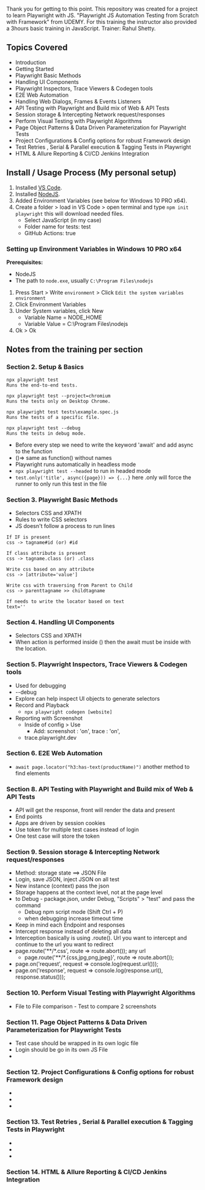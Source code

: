 Thank you for getting to this point. This repository was created for a project to learn Playwright with JS. "Playwright JS Automation Testing from Scratch with Framework" from UDEMY. For this training the instructor also provided a 3hours basic training in JavaScript. Trainer: Rahul Shetty.

## Topics Covered
- Introduction
- Getting Started
- Playwright Basic Methods
- Handling UI Components
- Playwright Inspectors, Trace Viewers & Codegen tools
- E2E Web Automation
- Handling Web Dialogs, Frames & Events Listeners
- API Testing with Playwright and Build mix of Web & API Tests
- Session storage & Intercepting Network request/responses
- Perform Visual Testing with Playwright Algorithms
- Page Object Patterns & Data Driven Parameterization for Playwright Tests
- Project Configurations & Config options for robust Framework design
- Test Retries , Serial & Parallel execution & Tagging Tests in Playwright
- HTML & Allure Reporting & CI/CD Jenkins Integration

## Install / Usage Process (My personal setup)
1. Installed [VS Code](https://code.visualstudio.com).
2. Installed [NodeJS](https://nodejs.org).
3. Added Environment Variables (see below for Windows 10 PRO x64).
4. Create a folder > load in VS Code > open terminal and type `npm init playwright` this will download needed files.
    - Select JavaScript (in my case)
    - Folder name for tests: test
    - GitHub Actions: true

### Setting up Environment Variables in Windows 10 PRO x64

**Prerequisites:**
- NodeJS
- The path to `node.exe`, usually `C:\Program Files\nodejs`

1. Press Start > Write `environment` > Click `Edit the system variables environment`
2. Click Environment Variables
3. Under System variables, click New
    - Variable Name = NODE_HOME
    - Variable Value = C:\Program Files\nodejs
4. Ok > Ok

## Notes from the training per section

### Section 2. Setup & Basics
```
npx playwright test
Runs the end-to-end tests.

npx playwright test --project=chromium
Runs the tests only on Desktop Chrome.

npx playwright test tests\example.spec.js
Runs the tests of a specific file.

npx playwright test --debug
Runs the tests in debug mode.
```
- Before every step we need to write the keyword 'await' and add async to the function
- ()=> same as function() without names
- Playwright runs automatically in headless mode
- `npx playwright test --headed` to run in headed mode
- `test.only('title', async({page})) => {...}` here .only will force the runner to only run this test in the file

### Section 3. Playwright Basic Methods
- Selectors CSS and XPATH
- Rules to write CSS selectors
- JS doesn't follow a process to run lines
```
If IF is present
css -> tagname#id (or) #id

If class attribute is present
css -> tagname.class (or) .class

Write css based on any attribute
css -> [attribute='value']

Write css with traversing from Parent to Child
css -> parenttagname >> childtagname

If needs to write the locator based on text
text=''
```

### Section 4. Handling UI Components
- Selectors CSS and XPATH
- When action is performed inside () then the await must be inside with the location. 

### Section 5. Playwright Inspectors, Trace Viewers & Codegen tools
- Used for debugging
- --debug
- Explore can help inspect UI objects to generate selectors
- Record and Playback
    - `npx playwright codegen [website]`
- Reporting with Screenshot
    - Inside of config > Use
        - Add: screenshot : 'on', trace : 'on',
    - trace.playwright.dev

### Section 6. E2E Web Automation
- `await page.locator("h3:has-text(productName)")` another method to find elements

### Section 8. API Testing with Playwright and Build mix of Web & API Tests
- API will get the response, front will render the data and present
- End points
- Apps are driven by session cookies
- Use token for multiple test cases instead of login
- One test case will store the token


### Section 9. Session storage & Intercepting Network request/responses
- Method: storage state ==> JSON File
- Login, save JSON, inject JSON on all test
- New instance (context) pass the json
- Storage happens at the context level, not at the page level
- to Debug - package.json, under Debug, "Scripts" > "test" and pass the command
    - Debug npm script mode (Shift Ctrl + P)
    - when debugging increase timeout time
- Keep in mind each Endpoint and responses
- Intercept response instead of deleting all data
- Interception basically is using .route(). Url you want to intercept and continue to the url you want to redirect
- page.route('**/*.css', route => route.abort()); any url 
    - page.route('**/*.{css,jpg,png,jpeg}', route => route.abort());
- page.on('request', request => console.log(request.url()));
- page.on('response', request => console.log(response.url(), response.status()));

### Section 10. Perform Visual Testing with Playwright Algorithms
- File to File comparison - Test to compare 2 screenshots


### Section 11. Page Object Patterns & Data Driven Parameterization for Playwright Tests
- Test case should be wrapped in its own logic file
- Login should be go in its own JS File
- 

### Section 12. Project Configurations & Config options for robust Framework design
- 
- 
- 

### Section 13. Test Retries , Serial & Parallel execution & Tagging Tests in Playwright
- 
- 
- 

### Section 14. HTML & Allure Reporting & CI/CD Jenkins Integration

